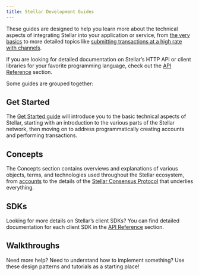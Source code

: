 ```yaml
---
title: Stellar Development Guides
---
```


These guides are designed to help you learn more about the technical aspects of integrating Stellar into your application or service, from [the very basics](./get-started/index.html) to more detailed topics like [submitting transactions at a high rate with channels](./channels.md).

If you are looking for detailed documentation on Stellar’s HTTP API or client libraries for your favorite programming language, check out the [API Reference](../reference) section.

Some guides are grouped together:

## Get Started

The [Get Started guide](./get-started/index.html) will introduce you to the basic technical aspects of Stellar, starting with an introduction to the various parts of the Stellar network, then moving on to address programmatically creating accounts and performing transactions.

## Concepts

The Concepts section contains overviews and explanations of various objects, terms, and technologies used throughout the Stellar ecosystem, from [accounts](./concepts/accounts.md) to the details of the [Stellar Consensus Protocol](./concepts/scp.md) that underlies everything.

## SDKs

Looking for more details on Stellar’s client SDKs? You can find detailed documentation for each client SDK in the [API Reference](../reference) section.

## Walkthroughs

Need more help? Need to understand how to implement something? Use these design patterns and tutorials as a starting place!
